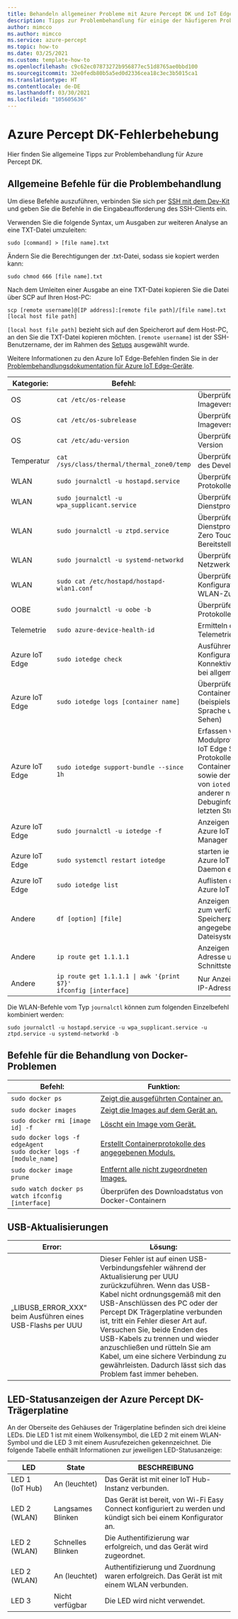 ```yaml
---
title: Behandeln allgemeiner Probleme mit Azure Percept DK und IoT Edge
description: Tipps zur Problembehandlung für einige der häufigeren Probleme mit dem Azure Percept DK
author: mimcco
ms.author: mimcco
ms.service: azure-percept
ms.topic: how-to
ms.date: 03/25/2021
ms.custom: template-how-to
ms.openlocfilehash: c9c62ec07873272b956877ec51d8765ae0bbd100
ms.sourcegitcommit: 32e0fedb80b5a5ed0d2336cea18c3ec3b5015ca1
ms.translationtype: HT
ms.contentlocale: de-DE
ms.lasthandoff: 03/30/2021
ms.locfileid: "105605636"
---
```

# <a name="azure-percept-dk-troubleshooting"></a>Azure Percept DK-Fehlerbehebung

Hier finden Sie allgemeine Tipps zur Problembehandlung für Azure Percept DK.

## <a name="general-troubleshooting-commands"></a>Allgemeine Befehle für die Problembehandlung

Um diese Befehle auszuführen, verbinden Sie sich per [SSH mit dem Dev-Kit](./how-to-ssh-into-percept-dk.md) und geben Sie die Befehle in die Eingabeaufforderung des SSH-Clients ein.

Verwenden Sie die folgende Syntax, um Ausgaben zur weiteren Analyse an eine TXT-Datei umzuleiten:

```console
sudo [command] > [file name].txt
```

Ändern Sie die Berechtigungen der .txt-Datei, sodass sie kopiert werden kann:

```console
sudo chmod 666 [file name].txt
```

Nach dem Umleiten einer Ausgabe an eine TXT-Datei kopieren Sie die Datei über SCP auf Ihren Host-PC:

```console
scp [remote username]@[IP address]:[remote file path]/[file name].txt [local host file path]
```

```[local host file path]``` bezieht sich auf den Speicherort auf dem Host-PC, an den Sie die TXT-Datei kopieren möchten. ```[remote username]``` ist der SSH-Benutzername, der im Rahmen des [Setups](./quickstart-percept-dk-set-up.md) ausgewählt wurde.

Weitere Informationen zu den Azure IoT Edge-Befehlen finden Sie in der [Problembehandlungsdokumentation für Azure IoT Edge-Geräte](../iot-edge/troubleshoot.md).

|Kategorie:         |Befehl:                    |Funktion:                  |
|------------------|----------------------------|---------------------------|
|OS                |```cat /etc/os-release```         |Überprüfen der Mariner-Imageversion |
|OS                |```cat /etc/os-subrelease```      |Überprüfen der abgeleiteten Imageversion |
|OS                |```cat /etc/adu-version```        |Überprüfen der ADU-Version |
|Temperatur       |```cat /sys/class/thermal/thermal_zone0/temp``` |Überprüfen der Temperatur des Development Kits |
|WLAN             |```sudo journalctl -u hostapd.service``` |Überprüfen von SoftAP-Protokollen|
|WLAN             |```sudo journalctl -u wpa_supplicant.service``` |Überprüfen von WLAN-Dienstprotokollen |
|WLAN             |```sudo journalctl -u ztpd.service```  |Überprüfen von Dienstprotokollen für die Zero Touch-WLAN-Bereitstellung |
|WLAN             |```sudo journalctl -u systemd-networkd``` |Überprüfen von Mariner-Netzwerkstapelprotokollen |
|WLAN             |```sudo cat /etc/hostapd/hostapd-wlan1.conf``` |Überprüfen der Konfigurationsdetails des WLAN-Zugriffspunkts |
|OOBE              |```sudo journalctl -u oobe -b```       |Überprüfen von OOBE-Protokollen |
|Telemetrie         |```sudo azure-device-health-id```      |Ermitteln der eindeutigen Telemetriehardware-ID |
|Azure IoT Edge          |```sudo iotedge check```          |Ausführen von Konfigurations- und Konnektivitätsüberprüfungen bei allgemeinen Problemen |
|Azure IoT Edge          |```sudo iotedge logs [container name]``` |Überprüfen von Containerprotokollen (beispielsweise Module für Sprache und maschinelles Sehen) |
|Azure IoT Edge          |```sudo iotedge support-bundle --since 1h``` |Erfassen von Modulprotokollen, Azure IoT Edge Security Manager-Protokollen und Containerengine-Protokollen sowie der JSON-Ausgabe von ```iotedge check``` und anderer nützlicher Debuginformationen aus der letzten Stunde |
|Azure IoT Edge          |```sudo journalctl -u iotedge -f``` |Anzeigen der Protokolle von Azure IoT Edge Security Manager |
|Azure IoT Edge          |```sudo systemctl restart iotedge``` |starten ie den Azure IoT Edge Security Daemon erneut |
|Azure IoT Edge          |```sudo iotedge list```           |Auflisten der bereitgestellten Azure IoT Edge-Module |
|Andere             |```df [option] [file]```          |Anzeigen von Informationen zum verfügbaren/gesamten Speicherplatz in angegebenen Dateisystemen |
|Andere             |`ip route get 1.1.1.1`        |Anzeigen von Geräte-IP-Adresse und Schnittstelleninformationen |
|Andere             |<code>ip route get 1.1.1.1 &#124; awk '{print $7}'</code> <br> `ifconfig [interface]` |Nur Anzeigen der Geräte-IP-Adresse |


Die WLAN-Befehle vom Typ ```journalctl``` können zum folgenden Einzelbefehl kombiniert werden:

```console
sudo journalctl -u hostapd.service -u wpa_supplicant.service -u ztpd.service -u systemd-networkd -b
```

## <a name="docker-troubleshooting-commands"></a>Befehle für die Behandlung von Docker-Problemen

|Befehl:                        |Funktion:                  |
|--------------------------------|---------------------------|
|```sudo docker ps``` |[Zeigt die ausgeführten Container an.](https://docs.docker.com/engine/reference/commandline/ps/) |
|```sudo docker images``` |[Zeigt die Images auf dem Gerät an.](https://docs.docker.com/engine/reference/commandline/images/)|
|```sudo docker rmi [image id] -f``` |[Löscht ein Image vom Gerät.](https://docs.docker.com/engine/reference/commandline/rmi/) |
|```sudo docker logs -f edgeAgent``` <br> ```sudo docker logs -f [module_name]``` |[Erstellt Containerprotokolle des angegebenen Moduls.](https://docs.docker.com/engine/reference/commandline/logs/) |
|```sudo docker image prune``` |[Entfernt alle nicht zugeordneten Images.](https://docs.docker.com/engine/reference/commandline/image_prune/) |
|```sudo watch docker ps``` <br> ```watch ifconfig [interface]``` |Überprüfen des Downloadstatus von Docker-Containern |

## <a name="usb-updates"></a>USB-Aktualisierungen

|Error:                                    |Lösung:                                               |
|------------------------------------------|--------------------------------------------------------|
|„LIBUSB_ERROR_XXX“ beim Ausführen eines USB-Flashs per UUU |Dieser Fehler ist auf einen USB-Verbindungsfehler während der Aktualisierung per UUU zurückzuführen. Wenn das USB-Kabel nicht ordnungsgemäß mit den USB-Anschlüssen des PC oder der Percept DK Trägerplatine verbunden ist, tritt ein Fehler dieser Art auf. Versuchen Sie, beide Enden des USB-Kabels zu trennen und wieder anzuschließen und rütteln Sie am Kabel, um eine sichere Verbindung zu gewährleisten. Dadurch lässt sich das Problem fast immer beheben. |

## <a name="azure-percept-dk-carrier-board-led-states"></a>LED-Statusanzeigen der Azure Percept DK-Trägerplatine

An der Oberseite des Gehäuses der Trägerplatine befinden sich drei kleine LEDs. Die LED 1 ist mit einem Wolkensymbol, die LED 2 mit einem WLAN-Symbol und die LED 3 mit einem Ausrufezeichen gekennzeichnet. Die folgende Tabelle enthält Informationen zur jeweiligen LED-Statusanzeige:

|LED             |State      |BESCHREIBUNG                      |
|----------------|-----------|---------------------------------|
|LED 1 (IoT Hub) |An (leuchtet) |Das Gerät ist mit einer IoT Hub-Instanz verbunden. |
|LED 2 (WLAN)   |Langsames Blinken |Das Gerät ist bereit, von Wi-Fi Easy Connect konfiguriert zu werden und kündigt sich bei einem Konfigurator an. |
|LED 2 (WLAN)   |Schnelles Blinken |Die Authentifizierung war erfolgreich, und das Gerät wird zugeordnet. |
|LED 2 (WLAN)   |An (leuchtet) |Authentifizierung und Zuordnung waren erfolgreich. Das Gerät ist mit einem WLAN verbunden. |
|LED 3           |Nicht verfügbar         |Die LED wird nicht verwendet. |